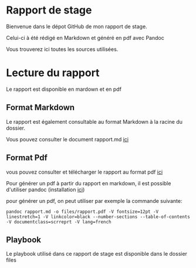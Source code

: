 # Rapport de stage


Bienvenue dans le dépot GitHub de mon rapport de stage.

Celui-ci à été rédigé en Markdown et généré en pdf avec Pandoc

Vous trouverez ici toutes les sources utilisées.


# Lecture du rapport

Le rapport est disponible en mardown et en pdf


## Format Markdown

Le rapport est également consultable au format Markdown à la racine du dossier. 

Vous pouvez consulter le document rapport.md [ici](rapport.md)


## Format Pdf

vous pouvez consulter et télécharger le rapport au format pdf [ici](files/rapport.pdf "rapport")

Pour générer un pdf à partir du rapport en markdown, il est possible d'utiliser pandoc (installation [ici](http://pandoc.org/installing.html))

pour générer un pdf, on peut utiliser par exemple la commande suivante: 

```shell
pandoc rapport.md -o files/rapport.pdf -V fontsize=12pt -V linestretch=1 -V linkcolor=black --number-sections --table-of-contents -V documentclass=scrreprt -V lang=french 
```


## Playbook

Le playbook utilisé dans ce rapport de stage est disponible dans le dossier files


